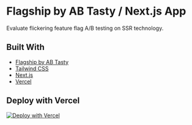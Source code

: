 # Flagship by AB Tasty / Next.js App

Evaluate flickering feature flag A/B testing on SSR technology.

## Built With

- [Flagship by AB Tasty](https://docs.developers.flagship.io/docs/avoid-flickering-with-nextjs-ssr/)
- [Tailwind CSS](https://tailwindcss.com)
- [Next.js](https://nextjs.org)
- [Vercel](https://vercel.com)

## Deploy with Vercel

[![Deploy with Vercel](https://vercel.com/button)](https://vercel.com/new/clone?repository-url=https%3A%2F%2Fgithub.com%2Fnutlope%2Fnextjs-swell&env=NEXT_PUBLIC_SWELL_STORE_ID,NEXT_PUBLIC_SWELL_PUBLIC_KEY,REVALIDATE_SECRET&envDescription=API%20Keys%20from%20Swell%20needed%20to%20run%20this%20application.)
